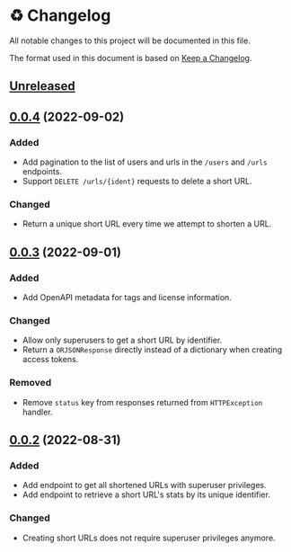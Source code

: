 # ♻️ Changelog

All notable changes to this project will be documented in this file.

The format used in this document is based on [Keep a Changelog](https://keepachangelog.com/en/1.0.0/).

## [Unreleased]

## [0.0.4] (2022-09-02)

### Added

- Add pagination to the list of users and urls in the `/users` and `/urls` endpoints.
- Support `DELETE /urls/{ident}` requests to delete a short URL.

### Changed

- Return a unique short URL every time we attempt to shorten a URL.

## [0.0.3] (2022-09-01)

### Added

- Add OpenAPI metadata for tags and license information.

### Changed

- Allow only superusers to get a short URL by identifier.
- Return a `ORJSONResponse` directly instead of a dictionary when creating access tokens.

### Removed

- Remove `status` key from responses returned from `HTTPException` handler.

## [0.0.2] (2022-08-31)

### Added

- Add endpoint to get all shortened URLs with superuser privileges.
- Add endpoint to retrieve a short URL's stats by its unique identifier.

### Changed

- Creating short URLs does not require superuser privileges anymore.

[0.0.2]: https://github.com/IHosseini083/Shortify/releases/tag/v0.0.2
[0.0.3]: https://github.com/IHosseini083/Shortify/compare/v0.0.2...v0.0.3
[0.0.4]: https://github.com/IHosseini083/Shortify/compare/v0.0.3...v0.0.4
[unreleased]: https://github.com/IHosseini083/Shortify/compare/v0.0.4...HEAD
